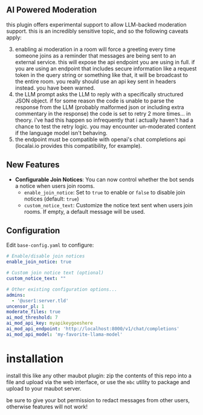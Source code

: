 ## AI Powered Moderation

this plugin offers experimental support to allow LLM-backed moderation support. this is an incredibly sensitive topic,
and so the following caveats apply:

3. enabling ai moderation in a room will force a greeting every time someone joins as a reminder that messages
   are being sent to an external service. this will expose the api endpoint you are using in full. if you are using an
   endpoint that includes secure information like a request token in the query string or something like that, it will be
   broadcast to the entire room. you really should use an api key sent in headers instead. you have been warned.
4. the LLM prompt asks the LLM to reply with a specifically structured JSON object. if for some reason the code is
   unable to parse the response from the LLM (probably malformed json or including extra commentary in the response) the
   code is set to retry 2 more times... in theory. i've had this happen so infrequently that i actually haven't had a
   chance to test the retry logic. you may encounter un-moderated content if the language model isn't behaving.
5. the endpoint must be compatible with openai's chat completions api (localai.io provides this compatibility, for
   example).

## New Features

- **Configurable Join Notices**: You can now control whether the bot sends a notice when users join rooms.
  - `enable_join_notice`: Set to `true` to enable or `false` to disable join notices (default: `true`)
  - `custom_notice_text`: Customize the notice text sent when users join rooms. If empty, a default message will be used.

## Configuration

Edit `base-config.yaml` to configure:

```yaml
# Enable/disable join notices
enable_join_notice: true

# Custom join notice text (optional)
custom_notice_text: ""

# Other existing configuration options...
admins:
  - '@user1:server.tld'
uncensor_pl: 1
moderate_files: true
ai_mod_threshold: 7
ai_mod_api_key: myapikeygoeshere
ai_mod_api_endpoint: 'http://localhost:8000/v1/chat/completions'
ai_mod_api_model: 'my-favorite-llama-model'
```

# installation

install this like any other maubot plugin: zip the contents of this repo into a file and upload via the web interface,
or use the `mbc` utility to package and upload to your maubot server.

be sure to give your bot permission to redact messages from other users, otherwise features will not work!
